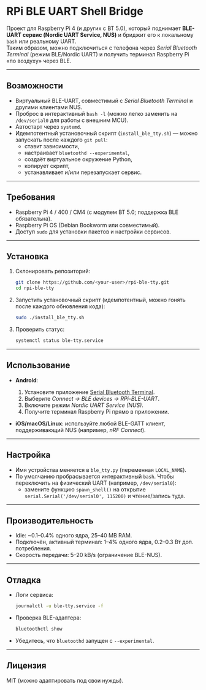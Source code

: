 # RPi BLE UART Shell Bridge

Проект для Raspberry Pi 4 (и других с BT 5.0), который поднимает **BLE-UART сервис (Nordic UART Service, NUS)** и бриджит его к локальному `bash` или реальному UART.  
Таким образом, можно подключиться с телефона через *Serial Bluetooth Terminal* (режим BLE/Nordic UART) и получить терминал Raspberry Pi «по воздуху» через BLE.

---

## Возможности

- Виртуальный BLE-UART, совместимый с *Serial Bluetooth Terminal* и другими клиентами NUS.  
- Проброс в интерактивный `bash -l` (можно легко заменить на `/dev/serial0` для работы с внешним MCU).  
- Автостарт через `systemd`.  
- Идемпотентный установочный скрипт (`install_ble_tty.sh`) — можно запускать после каждого `git pull`:  
  - ставит зависимости,  
  - настраивает `bluetoothd --experimental`,  
  - создаёт виртуальное окружение Python,  
  - копирует скрипт,  
  - устанавливает и/или перезапускает сервис.

---

## Требования

- Raspberry Pi 4 / 400 / CM4 (с модулем BT 5.0; поддержка BLE обязательна).  
- Raspberry Pi OS (Debian Bookworm или совместимый).  
- Доступ `sudo` для установки пакетов и настройки сервисов.  

---

## Установка

1. Склонировать репозиторий:
   ```bash
   git clone https://github.com/<your-user>/rpi-ble-tty.git
   cd rpi-ble-tty
   ```

2. Запустить установочный скрипт (идемпотентный, можно гонять после каждого обновления кода):
   ```bash
   sudo ./install_ble_tty.sh
   ```

3. Проверить статус:
   ```bash
   systemctl status ble-tty.service
   ```

---

## Использование

- **Android**:  
  1. Установите приложение [Serial Bluetooth Terminal](https://play.google.com/store/apps/details?id=de.kai_morich.serial_bluetooth_terminal).  
  2. Выберите *Connect → BLE devices → RPi-BLE-UART*.  
  3. Включите режим *Nordic UART Service (NUS)*.  
  4. Получите терминал Raspberry Pi прямо в приложении.

- **iOS/macOS/Linux**: используйте любой BLE-GATT клиент, поддерживающий NUS (например, *nRF Connect*).

---

## Настройка

- Имя устройства меняется в `ble_tty.py` (переменная `LOCAL_NAME`).  
- По умолчанию пробрасывается интерактивный `bash`. Чтобы переключить на физический UART (например, `/dev/serial0`):  
  - замените функцию `spawn_shell()` на открытие `serial.Serial('/dev/serial0', 115200)` и чтение/запись туда.  

---

## Производительность

- Idle: ~0.1–0.4% одного ядра, 25–40 MB RAM.  
- Подключён, активный терминал: 1–4% одного ядра, 0.2–0.3 Вт доп. потребления.  
- Скорость передачи: 5–20 kB/s (ограничение BLE-NUS).  

---

## Отладка

- Логи сервиса:
   ```bash
   journalctl -u ble-tty.service -f
   ```
- Проверка BLE-адаптера:
   ```bash
   bluetoothctl show
   ```
- Убедитесь, что `bluetoothd` запущен с `--experimental`.

---

## Лицензия

MIT (можно адаптировать под свои нужды).
